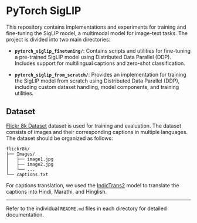 
# PyTorch SigLIP

This repository contains implementations and experiments for training and fine-tuning the SigLIP model, a multimodal model for image-text tasks. The project is divided into two main directories:

- **`pytorch_siglip_finetuning/`**: Contains scripts and utilities for fine-tuning a pre-trained SigLIP model using Distributed Data Parallel (DDP). Includes support for multilingual captions and zero-shot classification.

- **`pytorch_siglip_from_scratch/`**: Provides an implementation for training the SigLIP model from scratch using Distributed Data Parallel (DDP), including custom dataset handling, model components, and training utilities.

## Dataset

<a href="https://www.kaggle.com/datasets/adityajn105/flickr8k" target="_blank">Flickr 8k Dataset</a> dataset is used for training and evaluation. The dataset consists of images and their corresponding captions in multiple languages. The dataset should be organized as follows:
```
flickr8k/
├── Images/
│   ├── image1.jpg
│   ├── image2.jpg
│   └── ...
└── captions.txt
```
For captions translation, we used the <a href="https://github.com/AI4Bharat/IndicTrans2" target="_blank">IndicTrans2</a> model to translate the captions into Hindi, Marathi, and Hinglish.

---
Refer to the individual `README.md` files in each directory for detailed documentation.
